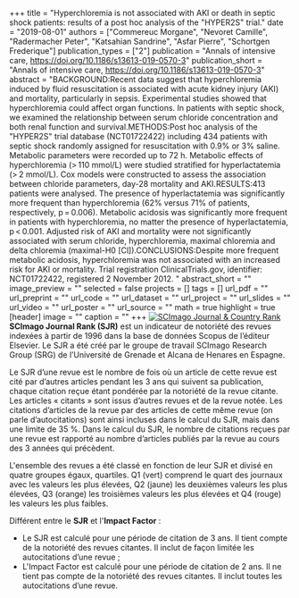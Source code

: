 +++
title = "Hyperchloremia is not associated with AKI or death in septic shock patients: results of a post hoc analysis of the &quot;HYPER2S&quot; trial."
date = "2019-08-01"
authors = ["Commereuc Morgane", "Nevoret Camille", "Radermacher Peter", "Katsahian Sandrine", "Asfar Pierre", "Schortgen Frederique"]
publication_types = ["2"]
publication = "Annals of intensive care, https://doi.org/10.1186/s13613-019-0570-3"
publication_short = "Annals of intensive care, https://doi.org/10.1186/s13613-019-0570-3"
abstract = "BACKGROUND:Recent data suggest that hyperchloremia induced by fluid resuscitation is associated with acute kidney injury (AKI) and mortality, particularly in sepsis. Experimental studies showed that hyperchloremia could affect organ functions. In patients with septic shock, we examined the relationship between serum chloride concentration and both renal function and survival.METHODS:Post hoc analysis of the &quot;HYPER2S&quot; trial database (NCT01722422) including 434 patients with septic shock randomly assigned for resuscitation with 0.9% or 3% saline. Metabolic parameters were recorded up to 72 h. Metabolic effects of hyperchloremia (&gt; 110 mmol/L) were studied stratified for hyperlactatemia (&gt; 2 mmol/L). Cox models were constructed to assess the association between chloride parameters, day-28 mortality and AKI.RESULTS:413 patients were analysed. The presence of hyperlactatemia was significantly more frequent than hyperchloremia (62% versus 71% of patients, respectively, p = 0.006). Metabolic acidosis was significantly more frequent in patients with hyperchloremia, no matter the presence of hyperlactatemia, p &lt; 0.001. Adjusted risk of AKI and mortality were not significantly associated with serum chloride, hyperchloremia, maximal chloremia and delta chloremia (maximal-H0 [Cl]).CONCLUSIONS:Despite more frequent metabolic acidosis, hyperchloremia was not associated with an increased risk for AKI or mortality. Trial registration ClinicalTrials.gov, identifier: NCT01722422, registered 2 November 2012. "
abstract_short = ""
image_preview = ""
selected = false
projects = []
tags = []
url_pdf = ""
url_preprint = ""
url_code = ""
url_dataset = ""
url_project = ""
url_slides = ""
url_video = ""
url_poster = ""
url_source = ""
math = true
highlight = true
[header]
image = ""
caption = ""
+++
<a href="https://www.scimagojr.com/journalsearch.php?q=21100200831&amp;tip=sid&amp;exact=no" title="SCImago Journal &amp; Country Rank"><img border="0" src="https://www.scimagojr.com/journal_img.php?id=21100200831" alt="SCImago Journal &amp; Country Rank"  /></a>
**SCImago Journal Rank (SJR)** est un indicateur de notoriété des revues indexées à partir de 1996 dans la base de données Scopus de l’éditeur Elsevier. Le SJR a été créé par le groupe de travail SCImago Research Group (SRG) de l’Université de Grenade et Alcana de Henares en Espagne.  
  
Le SJR d’une revue est le nombre de fois où un article de cette revue est cité par d’autres articles pendant les 3 ans qui suivent sa publication, chaque citation reçue étant pondérée par la notoriété de la revue citante. Les articles « citants » sont issus d’autres revues et de la revue notée. Les citations d’articles de la revue par des articles de cette même revue (on parle d’autocitations) sont ainsi incluses dans le calcul du SJR, mais dans une limite de 35 %. Dans le calcul du SJR, le nombre de citations reçues par une revue est rapporté au nombre d’articles publiés par la revue au cours des 3 années qui précèdent.  
  
L'ensemble des revues a été classé en fonction de leur SJR et divisé en quatre groupes égaux, quartiles. Q1 (vert) comprend le quart des journaux avec les valeurs les plus élevées, Q2 (jaune) les deuxièmes valeurs les plus élevées, Q3 (orange) les troisièmes valeurs les plus élevées et Q4 (rouge) les valeurs les plus faibles.  
  
Différent entre le **SJR** et l'**Impact Factor** :  
- Le SJR est calculé pour une période de citation de 3 ans. Il tient compte de la notoriété des revues citantes. Il inclut de façon limitée les autocitations d’une revue ;  
- L'Impact Factor est calculé pour une période de citation de 2 ans. Il ne tient pas compte de la notoriété des revues citantes. Il inclut toutes les autocitations d’une revue.
